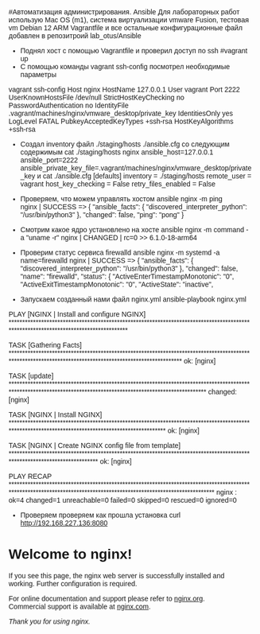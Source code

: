 #Автоматизация администрирования. Ansible
Для лабораторных работ использую Mac OS (m1), система виртуализации vmware Fusion, тестовая vm Debian 12 ARM Vagrantfile и все остальные конфигурационные файл добавлен в репозитроий lab_otus/Ansible
- Поднял хост с помощью Vagrantfile и проверил доступ по ssh
#vagrant up
- C помощью команды vagrant ssh-config посмотрел необходимые параметры

vagrant ssh-config
Host nginx
  HostName 127.0.0.1
  User vagrant
  Port 2222
  UserKnownHostsFile /dev/null
  StrictHostKeyChecking no
  PasswordAuthentication no
  IdentityFile .vagrant/machines/nginx/vmware_desktop/private_key
  IdentitiesOnly yes
  LogLevel FATAL
  PubkeyAcceptedKeyTypes +ssh-rsa
  HostKeyAlgorithms +ssh-rsa

- Создал inventory файл ./staging/hosts ./ansible.cfg со следующим содержимым
  cat ./staging/hosts 
nginx ansible_host=127.0.0.1 ansible_port=2222 ansible_private_key_file=.vagrant/machines/nginx/vmware_desktop/private_key
и
cat ./ansible.cfg
[defaults]
inventory = ./staging/hosts
remote_user = vagrant
host_key_checking = False
retry_files_enabled = False

- Проверяем, что можем управлять хостом
ansible nginx -m ping      
nginx | SUCCESS => {
    "ansible_facts": {
        "discovered_interpreter_python": "/usr/bin/python3"
    },
    "changed": false,
    "ping": "pong"
}

- Смотрим какое ядро установлено на хосте
ansible nginx -m command -a "uname -r"
nginx | CHANGED | rc=0 >>
6.1.0-18-arm64

- Проверим статус сервиса firewalld
ansible nginx -m systemd -a name=firewalld
nginx | SUCCESS => {
    "ansible_facts": {
        "discovered_interpreter_python": "/usr/bin/python3"
    },
    "changed": false,
    "name": "firewalld",
    "status": {
        "ActiveEnterTimestampMonotonic": "0",
        "ActiveExitTimestampMonotonic": "0",
        "ActiveState": "inactive",

- Запускаем созданный нами файл nginx.yml
ansible-playbook nginx.yml

PLAY [NGINX | Install and configure NGINX] *************************************************************************************************************************************

TASK [Gathering Facts] *********************************************************************************************************************************************************
ok: [nginx]

TASK [update] ******************************************************************************************************************************************************************
changed: [nginx]

TASK [NGINX | Install NGINX] ***************************************************************************************************************************************************
ok: [nginx]

TASK [NGINX | Create NGINX config file from template] **************************************************************************************************************************
ok: [nginx]

PLAY RECAP *********************************************************************************************************************************************************************
nginx                      : ok=4    changed=1    unreachable=0    failed=0    skipped=0    rescued=0    ignored=0   

- Проверяем проверяем как прошла установка
curl http://192.168.227.136:8080
<!DOCTYPE html>
<html>
<head>
<title>Welcome to nginx!</title>
<style>
html { color-scheme: light dark; }
body { width: 35em; margin: 0 auto;
font-family: Tahoma, Verdana, Arial, sans-serif; }
</style>
</head>
<body>
<h1>Welcome to nginx!</h1>
<p>If you see this page, the nginx web server is successfully installed and
working. Further configuration is required.</p>

<p>For online documentation and support please refer to
<a href="http://nginx.org/">nginx.org</a>.<br/>
Commercial support is available at
<a href="http://nginx.com/">nginx.com</a>.</p>

<p><em>Thank you for using nginx.</em></p>
</body>
</html>
